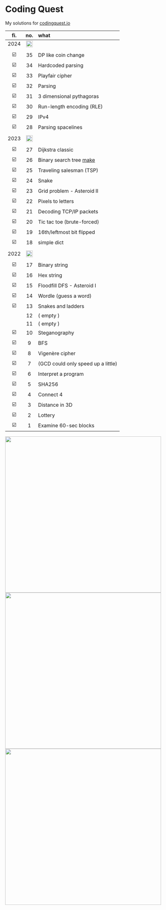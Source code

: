 # Coding Quest

My solutions for [codingquest.io](https://codingquest.io/) 

<!-- ![](https://codingquest.io/alien-256x256.png) -->

| fi.    | no.     | what 
| :----: | :-----: | :--- 
| 2024   | <img src="https://i.imgur.com/sQbdEoH.jpeg" style="width:21px;" />
||
| ☑️      |   35    | DP like coin change
| ☑️      |   34    | Hardcoded parsing
| ☑️      |   33    | Playfair cipher
| ☑️      |   32    | Parsing
| ☑️      |   31    | 3 dimensional pythagoras
| ☑️      |   30    | Run-length encoding (RLE)
| ☑️      |   29    | IPv4
| ☑️      |   28    | Parsing spacelines
||
| 2023   | <img src="https://i.imgur.com/Su2FnSd.jpg" style="width:21px;" />
||
| ☑️      |   27    | Dijkstra classic
| ☑️      |   26    | Binary search tree [make](https://www.geeksforgeeks.org/binary-search-tree-set-1-search-and-insertion/)
| ☑️      |   25    | Traveling salesman (TSP)
| ☑️      |   24    | Snake
| ☑️      |   23    | Grid problem - Asteroid II
| ☑️      |   22    | Pixels to letters
| ☑️      |   21    | Decoding TCP/IP packets
| ☑️      |   20    | Tic tac toe (brute-forced)
| ☑️      |   19    | 16th/leftmost bit flipped
| ☑️      |   18    | simple dict
||
| 2022   | <img src="https://i.imgur.com/MZUQHRb.jpg" style="width:21px;" />
||
| ☑️      |   17    | Binary string 
| ☑️      |   16    | Hex string
| ☑️      |   15    | Floodfill DFS - Asteroid I
| ☑️      |   14    | Wordle (guess a word)
| ☑️      |   13    | Snakes and ladders
|        |   12    | ( empty )
|        |   11    | ( empty )
| ☑️      |   10    | Steganography
| ☑️      |    9    | BFS
| ☑️      |    8    | Vigenère cipher
| ☑️      |    7    | (GCD could only speed up a little)
| ☑️      |    6    | Interpret a program 
| ☑️      |    5    | SHA256
| ☑️      |    4    | Connect 4 
| ☑️      |    3    | Distance in 3D
| ☑️      |    2    | Lottery
| ☑️      |    1    | Examine 60-sec blocks || 1 | _TBA : Monday 4th March_

<!-- ![](https://mathworld.wolfram.com/images/eps-svg/MagicSquareNumerology_851.svg)

![](https://codingquest.io/may2023/2023_day_8_sanity_check.png)

-->

<img src="https://i.imgur.com/sQbdEoH.jpeg" style="width:500px;" />

<img src="https://i.imgur.com/Su2FnSd.jpg" style="width:500px;" />

<img src="https://i.imgur.com/MZUQHRb.jpg" style="width:500px;" />
